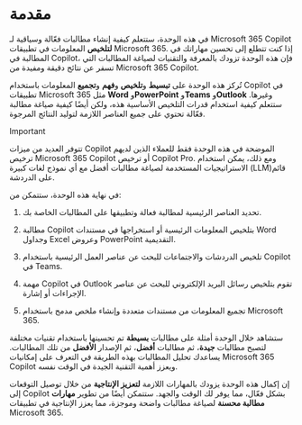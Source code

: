 # مقدمة

في هذه الوحدة، ستتعلم كيفية إنشاء مطالبات فعّالة وسياقية لـ Microsoft 365 Copilot **لتلخيص** المعلومات في تطبيقات Microsoft 365. إذا كنت تتطلع إلى تحسين مهاراتك في المطالبة في Copilot، فإن هذه الوحدة تزودك بالمعرفة والتقنيات لصياغة المطالبات التي تسفر عن نتائج دقيقة ومفيدة من Microsoft 365 Copilot.

تُركز هذه الوحدة على **تبسيط** و**تلخيص** و**فهم** و**تجميع** المعلومات باستخدام Copilot في تطبيقات Microsoft 365 مثل **Word** و**PowerPoint** و**Teams** و**Outlook** وغيرها. ستتعلم كيفية استخدام قدرات التلخيص الأساسية هذه، ولكن أيضًا كيفية صياغة مطالبة فعّالة تحتوي على جميع العناصر اللازمة لتوليد النتائج المرجوة.

> [!IMPORTANT]
> تتوفر العديد من ميزات Copilot الموضحة في هذه الوحدة فقط للعملاء الذين لديهم ترخيص Microsoft 365 Copilot أو ترخيص Copilot Pro. ومع ذلك، يمكن استخدام الاستراتيجيات المستخدمة لصياغة مطالبات أفضل مع أي نموذج لغات كبيرة (LLM)قائم على الدردشة.

في نهاية هذه الوحدة، ستتمكن من:
<ol dir='rlt'>
  <li>
  <p>تحديد العناصر الرئيسية لمطالبة فعالة وتطبيقها على المطالبات الخاصة بك.</p>
  </li>
  <li>
  <p>مطالبة Copilot بتلخيص المعلومات الرئيسية أو استخراجها في مستندات Word وجداول Excel وعروض PowerPoint التقديمية.</p>
  </li>
  <li>
  <p>تلخيص الدردشات والاجتماعات للبحث عن عناصر العمل الرئيسية باستخدام Copilot في Teams.</p>
  </li>
  <li>
  <p>مهمة Copilot في Outlook تقوم بتلخيص رسائل البريد الإلكتروني للبحث عن عناصر الإجراءات أو إشارة.</p>
  </li>
  <li>
  <p>تجميع المعلومات من مستندات متعددة وإنشاء ملخص مدمج باستخدام Microsoft 365.</p>
  </li>
</ol>
ستشاهد خلال الوحدة أمثلة على مطالبات <strong>بسيطة</strong> تم تحسينها باستخدام تقنيات مختلفة لتصبح مطالبات <strong>جيدة</strong>، ثم مطالبات <strong>أفضل</strong>، ثم الإصدار <strong>الأفضل</strong> من تلك المطالبات. يساعدك تحليل المطالبات بهذه الطريقة في التعرف على إمكانيات Microsoft 365 Copilot ويعزز أهمية التقنية الجيدة في الوقت نفسه.</p>
<p>إن إكمال هذه الوحدة يزودك بالمهارات اللازمة <strong>لتعزيز الإنتاجية</strong> من خلال توصيل التوقعات إلى Copilot بشكل فعّال، مما يوفر لك الوقت والجهد. ستتمكن أيضًا من تطوير <strong>مهارات مطالبة محسنة</strong> لصياغة مطالبات واضحة وموجزة، مما يعزز الإنتاجية في تطبيقات Microsoft 365.
